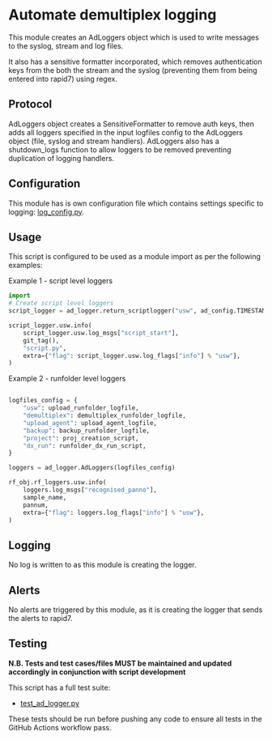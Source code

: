 # Automate demultiplex logging

This module creates an AdLoggers object which is used to write messages to the syslog,
stream and log files.

It also has a sensitive formatter incorporated, which removes authentication keys from the both the stream and the syslog (preventing them from being entered into rapid7) using regex.

## Protocol

AdLoggers object creates a SensitiveFormatter to remove auth keys, then adds all loggers specified in the input logfiles config to the AdLoggers object (file, syslog and stream handlers). AdLoggers also has a shutdown_logs function to allow loggers to be removed preventing duplication of logging handlers.

## Configuration

This module has is own configuration file which contains settings specific to logging: [log_config.py](log_config.py).

## Usage

This script is configured to be used as a module import as per the following examples:

Example 1 - script level loggers
```python
import 
# Create script level loggers
script_logger = ad_logger.return_scriptlogger("usw", ad_config.TIMESTAMP)

script_logger.usw.info(
    script_logger.usw.log_msgs["script_start"],
    git_tag(),
    "script.py",
    extra={"flag": script_logger.usw.log_flags["info"] % "usw"},
)
```

Example 2 - runfolder level loggers
```python

logfiles_config = {
    "usw": upload_runfolder_logfile,
    "demultiplex": demultiplex_runfolder_logfile,
    "upload_agent": upload_agent_logfile,
    "backup": backup_runfolder_logfile,
    "project": proj_creation_script,
    "dx_run": runfolder_dx_run_script,
}

loggers = ad_logger.AdLoggers(logfiles_config)

rf_obj.rf_loggers.usw.info(
    loggers.log_msgs["recognised_panno"],
    sample_name,
    pannum,
    extra={"flag": loggers.log_flags["info"] % "usw"},
)
```

## Logging

No log is written to as this module is creating the logger.

## Alerts

No alerts are triggered by this module, as it is creating the logger that sends the alerts to rapid7.

## Testing

**N.B. Tests and test cases/files MUST be maintained and updated accordingly in conjunction with script development**

This script has a full test suite:
* [test_ad_logger.py](../test/test_ad_logger.py)
  
These tests should be run before pushing any code to ensure all tests in the GitHub Actions workflow pass.
